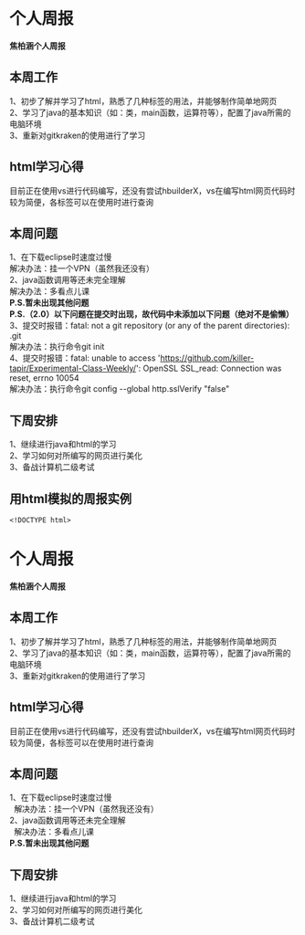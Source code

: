 # 个人周报 #
**焦柏涵个人周报**
## 本周工作 ##
1、初步了解并学习了html，熟悉了几种标签的用法，并能够制作简单地网页  
2、学习了java的基本知识（如：类，main函数，运算符等），配置了java所需的电脑环境  
3、重新对gitkraken的使用进行了学习
## html学习心得 ##
目前正在使用vs进行代码编写，还没有尝试hbuilderX，vs在编写html网页代码时较为简便，各标签可以在使用时进行查询
## 本周问题 ##
1、在下载eclipse时速度过慢  
解决办法：挂一个VPN（虽然我还没有）  
2、java函数调用等还未完全理解  
解决办法：多看点儿课  
**P.S.暂未出现其他问题**  
**P.S.（2.0）以下问题在提交时出现，故代码中未添加以下问题（绝对不是偷懒）**  
3、提交时报错：fatal: not a git repository (or any of the parent directories): .git  
解决办法：执行命令git init  
4、提交时报错：fatal: unable to access 'https://github.com/killer-tapir/Experimental-Class-Weekly/': OpenSSL SSL_read: Connection was reset, errno 10054  
解决办法：执行命令git config --global http.sslVerify "false"
## 下周安排 ##
1、继续进行java和html的学习  
2、学习如何对所编写的网页进行美化  
3、备战计算机二级考试
## 用html模拟的周报实例 ##
    <!DOCTYPE html>

<html lang="en" xmlns="http://www.w3.org/1999/xhtml">
<head>
    <meta charset="utf-8" />
    <title></title>
</head>
<body>
    <h1>个人周报</h1>
    <p><strong>焦柏涵个人周报</strong></p>
    <h2>本周工作</h2>
    1、初步了解并学习了html，熟悉了几种标签的用法，并能够制作简单地网页<br />
    2、学习了java的基本知识（如：类，main函数，运算符等），配置了java所需的电脑环境<br />
    3、重新对gitkraken的使用进行了学习<br />
    <h2>html学习心得</h2>
    <p>目前正在使用vs进行代码编写，还没有尝试hbuilderX，vs在编写html网页代码时较为简便，各标签可以在使用时进行查询</p>
    <h2>本周问题</h2>
    1、在下载eclipse时速度过慢<br />
    &nbsp;&nbsp;解决办法：挂一个VPN（虽然我还没有）<br />
    2、java函数调用等还未完全理解<br />
    &nbsp;&nbsp;解决办法：多看点儿课<br />
    <strong>P.S.暂未出现其他问题</strong><br />
    <h2>下周安排</h2>
    1、继续进行java和html的学习<br />
    2、学习如何对所编写的网页进行美化<br />
    3、备战计算机二级考试<br />
</body>
</html>